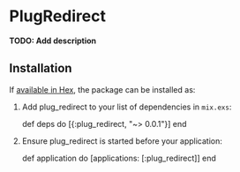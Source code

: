 # PlugRedirect

**TODO: Add description**

## Installation

If [available in Hex](https://hex.pm/docs/publish), the package can be installed as:

  1. Add plug_redirect to your list of dependencies in `mix.exs`:

        def deps do
          [{:plug_redirect, "~> 0.0.1"}]
        end

  2. Ensure plug_redirect is started before your application:

        def application do
          [applications: [:plug_redirect]]
        end

